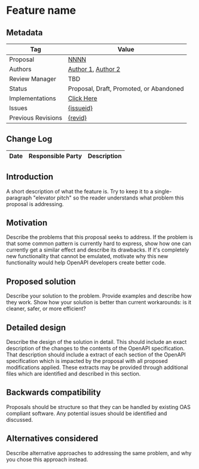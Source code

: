 # Feature name


## Metadata

|Tag |Value |
|---- | ---------------- |
|Proposal |[NNNN](https://github.com/OAI/OpenAPI-Specification/tree/main/proposals/{directory_or_file_name})|
|Authors|[Author 1](https://github.com/{author1}), [Author 2](https://github.com/{author2})|
|Review Manager |TBD |
|Status |Proposal, Draft, Promoted, or Abandoned|
|Implementations |[Click Here](https://github.com/OAI/OpenAPI-Specification/tree/main/proposals/{NNNN}/implementations.md)|
|Issues |[{issueid}](https://github.com/OAI/OpenAPI-Specification/issues/{Issueid})|
|Previous Revisions |[{revid}](https://github.com/OAI/OpenAPI-Specification/pull/{revid}) |

## Change Log

|Date |Responsible Party |Description |
|---- | ---------------- | ---------- |

## Introduction

A short description of what the feature is. Try to keep it to a single-paragraph "elevator pitch" so the reader understands what problem this proposal is addressing.

## Motivation

Describe the problems that this proposal seeks to address. If the problem is that some common pattern is currently hard to express, show how one can currently get a similar effect and describe its drawbacks. If it's completely new functionality that cannot be emulated, motivate why this new functionality would help OpenAPI developers create better code.

## Proposed solution

Describe your solution to the problem. Provide examples and describe how they work. Show how your solution is better than current workarounds: is it cleaner, safer, or more efficient?

## Detailed design

Describe the design of the solution in detail. This should include an exact description of the changes to the contents of the OpenAPI specification. That description should include a extract of each section of the OpenAPI specification which is impacted by the proposal with all proposed modifications applied. These extracts may be provided through additional files which are identified and described in this section.

## Backwards compatibility

Proposals should be structure so that they can be handled by existing OAS compliant software. Any potential issues should be identified and discussed.

## Alternatives considered

Describe alternative approaches to addressing the same problem, and why you chose this approach instead.

